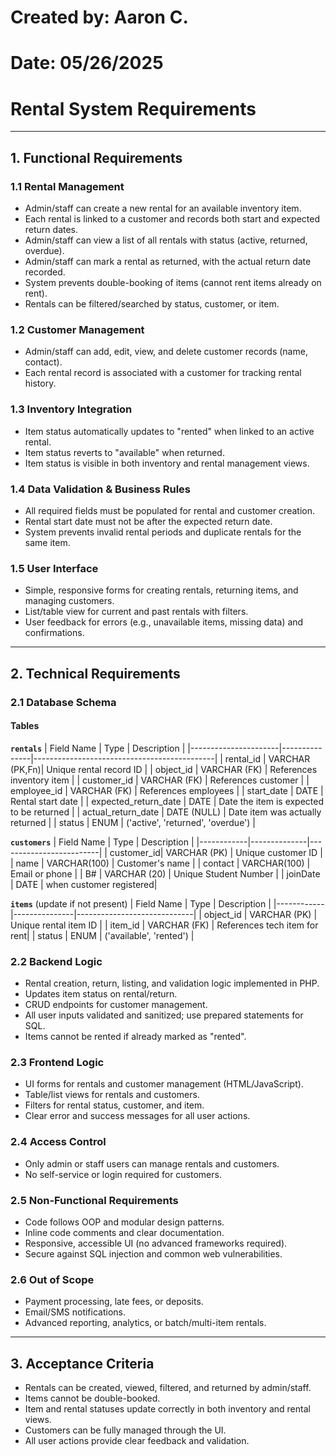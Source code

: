 # Created by: Aaron C.
# Date: 05/26/2025

# Rental System Requirements

---

## 1. Functional Requirements

### 1.1 Rental Management
- Admin/staff can create a new rental for an available inventory item.
- Each rental is linked to a customer and records both start and expected return dates.
- Admin/staff can view a list of all rentals with status (active, returned, overdue).
- Admin/staff can mark a rental as returned, with the actual return date recorded.
- System prevents double-booking of items (cannot rent items already on rent).
- Rentals can be filtered/searched by status, customer, or item.

### 1.2 Customer Management
- Admin/staff can add, edit, view, and delete customer records (name, contact).
- Each rental record is associated with a customer for tracking rental history.

### 1.3 Inventory Integration
- Item status automatically updates to "rented" when linked to an active rental.
- Item status reverts to "available" when returned.
- Item status is visible in both inventory and rental management views.

### 1.4 Data Validation & Business Rules
- All required fields must be populated for rental and customer creation.
- Rental start date must not be after the expected return date.
- System prevents invalid rental periods and duplicate rentals for the same item.

### 1.5 User Interface
- Simple, responsive forms for creating rentals, returning items, and managing customers.
- List/table view for current and past rentals with filters.
- User feedback for errors (e.g., unavailable items, missing data) and confirmations.

---

## 2. Technical Requirements

### 2.1 Database Schema

#### Tables

**`rentals`**
| Field Name           | Type          | Description                                 |
|----------------------|---------------|---------------------------------------------|
| rental_id            | VARCHAR (PK,Fn)| Unique rental record ID                    |
| object_id            | VARCHAR (FK)  | References inventory item                   |
| customer_id          | VARCHAR (FK)  | References customer                         |
| employee_id          | VARCHAR (FK)  | References employees                        |
| start_date           | DATE          | Rental start date                           |
| expected_return_date | DATE          | Date the item is expected to be returned    |
| actual_return_date   | DATE (NULL)   | Date item was actually returned             |
| status               | ENUM          | ('active', 'returned', 'overdue')           |

**`customers`**
| Field Name | Type         | Description             |
|------------|--------------|-------------------------|
| customer_id| VARCHAR (PK) | Unique customer ID      |
| name       | VARCHAR(100) | Customer's name         |
| contact    | VARCHAR(100) | Email or phone          |
| B#         | VARCHAR (20) | Unique Student Number   |
| joinDate   | DATE         | when customer registered|

**`items`** (update if not present)
| Field Name | Type          | Description                 |
|------------|---------------|-----------------------------|
| object_id  | VARCHAR (PK)  | Unique rental item ID       |
| item_id    | VARCHAR (FK)  | References tech item for rent|
| status     | ENUM          | ('available', 'rented')     |

### 2.2 Backend Logic

- Rental creation, return, listing, and validation logic implemented in PHP.
- Updates item status on rental/return.
- CRUD endpoints for customer management.
- All user inputs validated and sanitized; use prepared statements for SQL.
- Items cannot be rented if already marked as "rented".

### 2.3 Frontend Logic

- UI forms for rentals and customer management (HTML/JavaScript).
- Table/list views for rentals and customers.
- Filters for rental status, customer, and item.
- Clear error and success messages for all user actions.

### 2.4 Access Control

- Only admin or staff users can manage rentals and customers.
- No self-service or login required for customers.

### 2.5 Non-Functional Requirements

- Code follows OOP and modular design patterns.
- Inline code comments and clear documentation.
- Responsive, accessible UI (no advanced frameworks required).
- Secure against SQL injection and common web vulnerabilities.

### 2.6 Out of Scope

- Payment processing, late fees, or deposits.
- Email/SMS notifications.
- Advanced reporting, analytics, or batch/multi-item rentals.

---

## 3. Acceptance Criteria

- Rentals can be created, viewed, filtered, and returned by admin/staff.
- Items cannot be double-booked.
- Item and rental statuses update correctly in both inventory and rental views.
- Customers can be fully managed through the UI.
- All user actions provide clear feedback and validation.